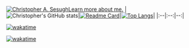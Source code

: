 [![Christopher A. Sesugh](https://res.cloudinary.com/christo/image/upload/v1682697484/christohybrid185_gmail.com_jqwkam.png)Learn more about me.](https://www.christophersesugh.com/about)
|![Christopher's GitHub stats](https://github-readme-stats.vercel.app/api?username=christophersesugh&show_icons=true&theme=radical)|[![Readme Card](https://github-readme-stats.vercel.app/api/pin/?username=christophersesugh&repo=christophersesugh)](https://github.com/christophersesugh/christophersesugh)|[![Top Langs](https://github-readme-stats.vercel.app/api/top-langs/?username=christophersesugh&layout=compact)](https://github.com/christophersesugh/christophersesugh)|
|:--|:--:|--:|

[![wakatime](https://wakatime.com/badge/github/christophersesugh/christophersesugh.svg)](https://wakatime.com/badge/github/christophersesugh/christophersesugh)

[![wakatime](https://wakatime.com/badge/user/9e3c8467-413a-496d-a9ec-b602e2e8bd36/project/96b3d939-b2ab-4c60-ae55-77b6126c6478.svg)](https://wakatime.com/badge/user/9e3c8467-413a-496d-a9ec-b602e2e8bd36/project/96b3d939-b2ab-4c60-ae55-77b6126c6478)
<!---
christophersesugh/christophersesugh is a ✨ special ✨ repository because its `README.md` (this file) appears on your GitHub profile.
You can click the Preview link to take a look at your changes.
--->

